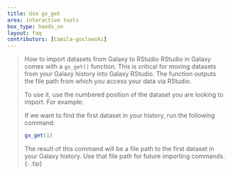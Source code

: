 ```yaml
---
title: Use gx_get
area: interactive tools
box_type: hands_on
layout: faq
contributors: [Camila-goclowski]
---
```


><tip-title>How to import datasets from Galaxy to RStudio</tip-title>
> RStudio in Galaxy comes with a `gx_get()` function. This is critical for moving datasets from your Galaxy history into Galaxy RStudio. The function outputs the file path from which you access your data via RStudio.
>
> To use it,  use the numbered position of the dataset you are looking to import. For example:
>
> If we want to find the first dataset in your history, run the following command:
> ```r
> gx_get(1)
> ```
>The result of this command will be a file path to the first dataset in your Galaxy history. Use that file path for future importing commands.
{: .tip}
